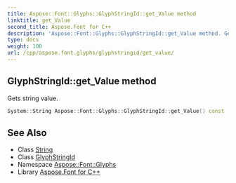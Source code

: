 ```yaml
---
title: Aspose::Font::Glyphs::GlyphStringId::get_Value method
linktitle: get_Value
second_title: Aspose.Font for C++
description: 'Aspose::Font::Glyphs::GlyphStringId::get_Value method. Gets string value in C++.'
type: docs
weight: 100
url: /cpp/aspose.font.glyphs/glyphstringid/get_value/
---
```

## GlyphStringId::get_Value method


Gets string value.

```cpp
System::String Aspose::Font::Glyphs::GlyphStringId::get_Value() const
```

## See Also

* Class [String](../../../system/string/)
* Class [GlyphStringId](../)
* Namespace [Aspose::Font::Glyphs](../../)
* Library [Aspose.Font for C++](../../../)
